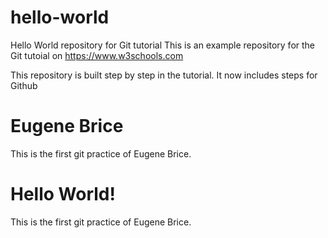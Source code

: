 # hello-world
Hello World repository for Git tutorial
This is an example repository for the Git tutoial on https://www.w3schools.com

This repository is built step by step in the tutorial.
It now includes steps for Github


# Eugene Brice

This is the first git practice of Eugene Brice.

# Hello World!

This is the first git practice of Eugene Brice.